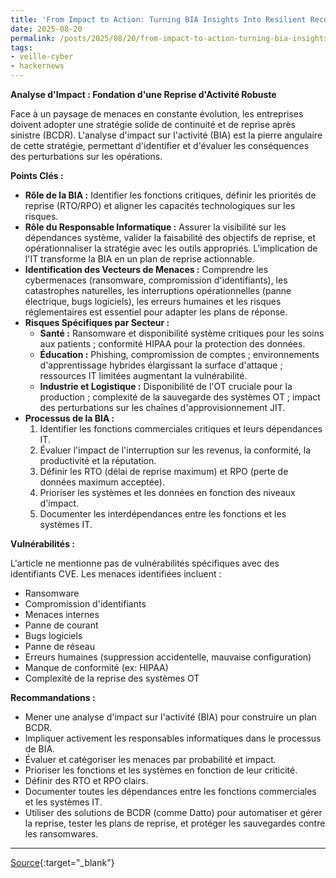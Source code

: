 ```yaml
---
title: 'From Impact to Action: Turning BIA Insights Into Resilient Recovery'
date: 2025-08-20
permalink: /posts/2025/08/20/from-impact-to-action-turning-bia-insights-into-resilient-recovery/
tags:
- veille-cyber
- hackernews
---
```

**Analyse d'Impact : Fondation d'une Reprise d'Activité Robuste**

Face à un paysage de menaces en constante évolution, les entreprises doivent adopter une stratégie solide de continuité et de reprise après sinistre (BCDR). L'analyse d'impact sur l'activité (BIA) est la pierre angulaire de cette stratégie, permettant d'identifier et d'évaluer les conséquences des perturbations sur les opérations.

**Points Clés :**

*   **Rôle de la BIA :** Identifier les fonctions critiques, définir les priorités de reprise (RTO/RPO) et aligner les capacités technologiques sur les risques.
*   **Rôle du Responsable Informatique :** Assurer la visibilité sur les dépendances système, valider la faisabilité des objectifs de reprise, et opérationnaliser la stratégie avec les outils appropriés. L'implication de l'IT transforme la BIA en un plan de reprise actionnable.
*   **Identification des Vecteurs de Menaces :** Comprendre les cybermenaces (ransomware, compromission d'identifiants), les catastrophes naturelles, les interruptions opérationnelles (panne électrique, bugs logiciels), les erreurs humaines et les risques réglementaires est essentiel pour adapter les plans de réponse.
*   **Risques Spécifiques par Secteur :**
    *   **Santé :** Ransomware et disponibilité système critiques pour les soins aux patients ; conformité HIPAA pour la protection des données.
    *   **Éducation :** Phishing, compromission de comptes ; environnements d'apprentissage hybrides élargissant la surface d'attaque ; ressources IT limitées augmentant la vulnérabilité.
    *   **Industrie et Logistique :** Disponibilité de l'OT cruciale pour la production ; complexité de la sauvegarde des systèmes OT ; impact des perturbations sur les chaînes d'approvisionnement JIT.
*   **Processus de la BIA :**
    1.  Identifier les fonctions commerciales critiques et leurs dépendances IT.
    2.  Évaluer l'impact de l'interruption sur les revenus, la conformité, la productivité et la réputation.
    3.  Définir les RTO (délai de reprise maximum) et RPO (perte de données maximum acceptée).
    4.  Prioriser les systèmes et les données en fonction des niveaux d'impact.
    5.  Documenter les interdépendances entre les fonctions et les systèmes IT.

**Vulnérabilités :**

L'article ne mentionne pas de vulnérabilités spécifiques avec des identifiants CVE. Les menaces identifiées incluent :

*   Ransomware
*   Compromission d'identifiants
*   Menaces internes
*   Panne de courant
*   Bugs logiciels
*   Panne de réseau
*   Erreurs humaines (suppression accidentelle, mauvaise configuration)
*   Manque de conformité (ex: HIPAA)
*   Complexité de la reprise des systèmes OT

**Recommandations :**

*   Mener une analyse d'impact sur l'activité (BIA) pour construire un plan BCDR.
*   Impliquer activement les responsables informatiques dans le processus de BIA.
*   Évaluer et catégoriser les menaces par probabilité et impact.
*   Prioriser les fonctions et les systèmes en fonction de leur criticité.
*   Définir des RTO et RPO clairs.
*   Documenter toutes les dépendances entre les fonctions commerciales et les systèmes IT.
*   Utiliser des solutions de BCDR (comme Datto) pour automatiser et gérer la reprise, tester les plans de reprise, et protéger les sauvegardes contre les ransomwares.

---
[Source](https://thehackernews.com/2025/08/turning-bia-insights-into-resilient-recovery.html){:target="_blank"}
